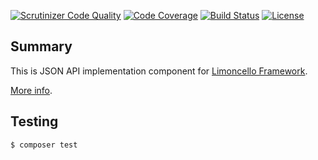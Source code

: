 [![Scrutinizer Code Quality](https://scrutinizer-ci.com/g/lolltec/limoncello-php-package-flute/badges/quality-score.png?b=master)](https://scrutinizer-ci.com/g/lolltec/limoncello-php-package-flute/?branch=master)
[![Code Coverage](https://scrutinizer-ci.com/g/lolltec/limoncello-php-package-flute/badges/coverage.png?b=master)](https://scrutinizer-ci.com/g/lolltec/limoncello-php-package-flute/?branch=master)
[![Build Status](https://travis-ci.org/lolltec/limoncello-php-package-flute.svg?branch=master)](https://travis-ci.org/lolltec/limoncello-php-package-flute)
[![License](https://img.shields.io/github/license/limoncello-php/framework.svg)](https://packagist.org/packages/limoncello-php/framework)

## Summary

This is JSON API implementation component for [Limoncello Framework](https://github.com/limoncello-php/framework).

[More info](https://github.com/limoncello-php/framework).

## Testing

```bash
$ composer test
```

